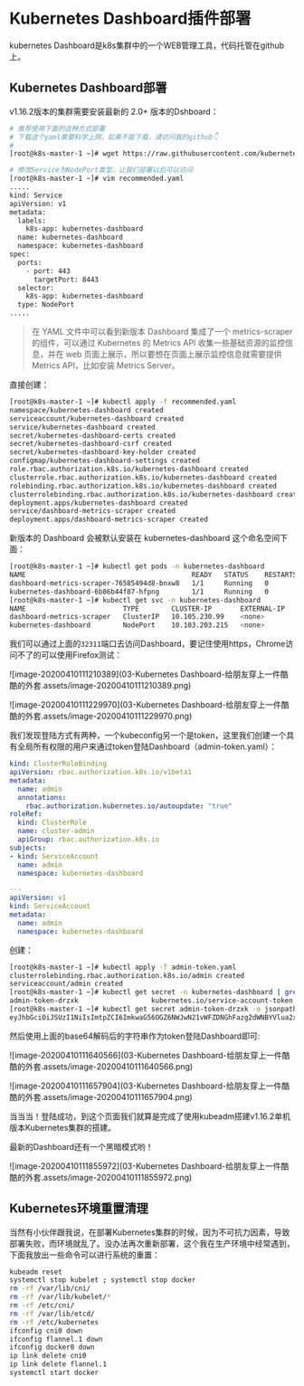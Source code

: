 # Kubernetes Dashboard插件部署

kubernetes Dashboard是k8s集群中的一个WEB管理工具，代码托管在github上。

[点击这里]: https://github.com/kubernetes/dashboard



## Kubernetes Dashboard部署

v1.16.2版本的集群需要安装最新的 2.0+ 版本的Dshboard：

```bash
# 推荐使用下面的这种方式部署
# 下载这个yaml需要科学上网，如果不能下载，请访问我的github👇
# 
[root@k8s-master-1 ~]# wget https://raw.githubusercontent.com/kubernetes/dashboard/v2.0.0-beta5/aio/deploy/recommended.yaml

# 修改Service为NodePort类型，让我们部署以后可以访问
[root@k8s-master-1 ~]# vim recommended.yaml
.....
kind: Service
apiVersion: v1
metadata:
  labels:
    k8s-app: kubernetes-dashboard
  name: kubernetes-dashboard
  namespace: kubernetes-dashboard
spec:
  ports:
    - port: 443
      targetPort: 8443
  selector:
    k8s-app: kubernetes-dashboard
  type: NodePort 
.....  
```

> 在 YAML 文件中可以看到新版本 Dashboard 集成了一个 metrics-scraper 的组件，可以通过 Kubernetes 的 Metrics API 收集一些基础资源的监控信息，并在 web 页面上展示，所以要想在页面上展示监控信息就需要提供 Metrics API，比如安装 Metrics Server。

直接创建：

```bash
[root@k8s-master-1 ~]# kubectl apply -f recommended.yaml
namespace/kubernetes-dashboard created
serviceaccount/kubernetes-dashboard created
service/kubernetes-dashboard created
secret/kubernetes-dashboard-certs created
secret/kubernetes-dashboard-csrf created
secret/kubernetes-dashboard-key-holder created
configmap/kubernetes-dashboard-settings created
role.rbac.authorization.k8s.io/kubernetes-dashboard created
clusterrole.rbac.authorization.k8s.io/kubernetes-dashboard created
rolebinding.rbac.authorization.k8s.io/kubernetes-dashboard created
clusterrolebinding.rbac.authorization.k8s.io/kubernetes-dashboard created
deployment.apps/kubernetes-dashboard created
service/dashboard-metrics-scraper created
deployment.apps/dashboard-metrics-scraper created
```

新版本的 Dashboard 会被默认安装在 kubernetes-dashboard 这个命名空间下面：

```bash
[root@k8s-master-1 ~]# kubectl get pods -n kubernetes-dashboard
NAME                                         READY   STATUS    RESTARTS   AGE
dashboard-metrics-scraper-76585494d8-bnxw8   1/1     Running   0          119s
kubernetes-dashboard-6b86b44f87-hfpng        1/1     Running   0          119s
[root@k8s-master-1 ~]# kubectl get svc -n kubernetes-dashboard
NAME                        TYPE        CLUSTER-IP       EXTERNAL-IP   PORT(S)         AGE
dashboard-metrics-scraper   ClusterIP   10.105.230.99    <none>        8000/TCP        17s
kubernetes-dashboard        NodePort    10.103.203.215   <none>        443:32311/TCP   17s
```

我们可以通过上面的`32311`端口去访问Dashboard，要记住使用https，Chrome访问不了的可以使用Firefox测试：

![image-20200410111210389](03-Kubernetes Dashboard-给朋友穿上一件酷酷的外套.assets/image-20200410111210389.png)

![image-20200410111229970](03-Kubernetes Dashboard-给朋友穿上一件酷酷的外套.assets/image-20200410111229970.png)



我们发现登陆方式有两种，一个kubeconfig另一个是token，这里我们创建一个具有全局所有权限的用户来通过token登陆Dashboard（admin-token.yaml）：

```yaml
kind: ClusterRoleBinding
apiVersion: rbac.authorization.k8s.io/v1beta1
metadata:
  name: admin
  annotations:
    rbac.authorization.kubernetes.io/autoupdate: "true"
roleRef:
  kind: ClusterRole
  name: cluster-admin
  apiGroup: rbac.authorization.k8s.io
subjects:
- kind: ServiceAccount
  name: admin
  namespace: kubernetes-dashboard

---
apiVersion: v1
kind: ServiceAccount
metadata:
  name: admin
  namespace: kubernetes-dashboard
```

创建：

```bash
[root@k8s-master-1 ~]# kubectl apply -f admin-token.yaml
clusterrolebinding.rbac.authorization.k8s.io/admin created
serviceaccount/admin created
[root@k8s-master-1 ~]# kubectl get secret -n kubernetes-dashboard | grep "admin-token"
admin-token-drzxk                  kubernetes.io/service-account-token   3      36s
[root@k8s-master-1 ~]# kubectl get secret admin-token-drzxk -o jsonpath={.data.token} -n kubernetes-dashboard |base64 -d
eyJhbGciOiJSUzI1NiIsImtpZCI6ImkwaG56OGZ6NWJwN21vWFZDNGhFazg2dWNBYVlua2xlVVNZUVdpMXRlOE0ifQ.eyJpc3MiOiJrdWJlcm5ldGVzL3NlcnZpY2VhY2NvdW50Iiwia3ViZXJuZXRlcy5pby9zZXJ2aWNlYWNjb3VudC9uYW1lc3BhY2UiOiJrdWJlcm5ldGVzLWRhc2hib2FyZCIsImt1YmVybmV0ZXMuaW8vc2VydmljZWFjY291bnQvc2VjcmV0Lm5hbWUiOiJhZG1pbi10b2tlbi1kcnp4ayIsImt1YmVybmV0ZXMuaW8vc2VydmljZWFjY291bnQvc2VydmljZS1hY2NvdW50Lm5hbWUiOiJhZG1pbiIsImt1YmVybmV0ZXMuaW8vc2VydmljZWFjY291bnQvc2VydmljZS1hY2NvdW50LnVpZCI6IjczZGY4MWVjLWQ1NzAtNDg1MC1hMGQwLWMzNTY0MGUzOTNiMyIsInN1YiI6InN5c3RlbTpzZXJ2aWNlYWNjb3VudDprdWJlcm5ldGVzLWRhc2hib2FyZDphZG1pbiJ9.AuzM-msKFZZ-41Ow2xSpV-u3sACPcHUlGvc6NrO4V13p9QFr3uc5z4oGWZU0TBQ5PwPzm4ZEX6UL0AXS8NyBZWrrmUi6Ioz_X9GMtn6KyrUh2Zny4C0Susq8gFO1XYilTx2GTKNbB8c-FCeIZ61-bMDz6L6iTsRbCr8Bwr7ht7kftJt8G4vic4CCEY_rT_ygI5vSP3NnxDHtht3lvF3R1XWx25gIgkSOC4ukoH07zAWJSDDRF7VbEKVL4k5wEVOYGIfznqS_2GkvivQiQt8fn8LDb1JTv1oygS5Cmvv-OfsLDe6O4-1uU6cUEL5uz0187VMp5-UaQLqnXHddvwxLXg
```

然后使用上面的base64解码后的字符串作为token登陆Dashboard即可:

![image-20200410111640566](03-Kubernetes Dashboard-给朋友穿上一件酷酷的外套.assets/image-20200410111640566.png)

![image-20200410111657904](03-Kubernetes Dashboard-给朋友穿上一件酷酷的外套.assets/image-20200410111657904.png)



当当当！登陆成功，到这个页面我们就算是完成了使用kubeadm搭建v1.16.2单机版本Kubernetes集群的搭建。

最新的Dashboard还有一个黑暗模式哟！

![image-20200410111855972](03-Kubernetes Dashboard-给朋友穿上一件酷酷的外套.assets/image-20200410111855972.png)





## Kubernetes环境重置清理

当然有小伙伴跟我说，在部署Kubernetes集群的时候，因为不可抗力因素，导致部署失败，而环境就乱了。没办法再次重新部署，这个我在生产环境中经常遇到，下面我放出一些命令可以进行系统的重置：

```bash
kubeadm reset
systemctl stop kubelet ; systemctl stop docker
rm -rf /var/lib/cni/
rm -rf /var/lib/kubelet/*
rm -rf /etc/cni/
rm -rf /var/lib/etcd/
rm -rf /etc/kubernetes
ifconfig cni0 down
ifconfig flannel.1 down
ifconfig docker0 down
ip link delete cni0
ip link delete flannel.1
systemctl start docker
```







